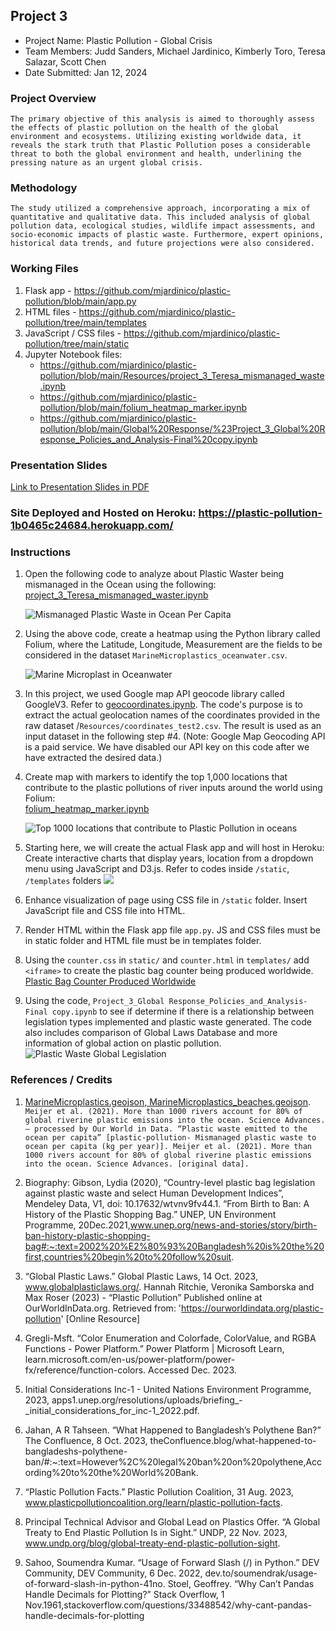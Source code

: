 ##  Project 3
* Project Name: Plastic Pollution - Global Crisis
* Team Members: Judd Sanders, Michael Jardinico, Kimberly Toro, Teresa Salazar, Scott Chen
* Date Submitted: Jan 12, 2024

### Project Overview
`The primary objective of this analysis is aimed to thoroughly assess the effects of plastic pollution on the health of the global environment and ecosystems. Utilizing existing worldwide data, it reveals the stark truth that Plastic Pollution poses a considerable threat to both the global environment and health, underlining the pressing nature as an urgent global crisis. `

### Methodology
`The study utilized a comprehensive approach, incorporating a mix of quantitative and qualitative data. This included analysis of global pollution data, ecological studies, wildlife impact assessments, and socio-economic impacts of plastic waste. Furthermore, expert opinions, historical data trends, and future projections were also considered.`

### Working Files
1. Flask app - https://github.com/mjardinico/plastic-pollution/blob/main/app.py
2. HTML files - https://github.com/mjardinico/plastic-pollution/tree/main/templates
3. JavaScript / CSS files - https://github.com/mjardinico/plastic-pollution/tree/main/static
4. Jupyter Notebook files: 
    - https://github.com/mjardinico/plastic-pollution/blob/main/Resources/project_3_Teresa_mismanaged_waste.ipynb 
    - https://github.com/mjardinico/plastic-pollution/blob/main/folium_heatmap_marker.ipynb 
    - https://github.com/mjardinico/plastic-pollution/blob/main/Global%20Response/%23Project_3_Global%20Response_Policies_and_Analysis-Final%20copy.ipynb  


### Presentation Slides
[Link to Presentation Slides in PDF](https://github.com/mjardinico/plastic-pollution/blob/main/Resources/Plastic_Pollution.pdf)



### Site Deployed and Hosted on Heroku:  https://plastic-pollution-1b0465c24684.herokuapp.com/ 


### Instructions
1. Open the following code to analyze about Plastic Waster being mismanaged in the Ocean using the following: [project_3_Teresa_mismanaged_waster.ipynb](https://github.com/mjardinico/plastic-pollution/blob/main/Resources/project_3_Teresa_mismanaged_waste.ipynb) 

    ![Mismanaged Plastic Waste in Ocean Per Capita](https://github.com/mjardinico/plastic-pollution/blob/main/Resources/mismanaged_plastic_waste_to_ocean_per_capita.png)

2. Using the above code, create a heatmap using the Python library called Folium, where the Latitude, Longitude, Measurement are the fields to be considered in the dataset `MarineMicroplastics_oceanwater.csv`.

    ![Marine Microplast in Oceanwater](https://github.com/mjardinico/plastic-pollution/blob/main/Resources/marine_microplastics_img.png)

3. In this project, we used Google map API geocode library called GoogleV3. Refer to [geocoordinates.ipynb](https://github.com/mjardinico/plastic-pollution/blob/main/geo_coordinates.ipynb). The code's purpose is to extract the actual geolocation names of the coordinates provided in the raw dataset /`Resources/coordinates_test2.csv`. The result is used as an input dataset in the following step #4. (Note: Google Map Geocoding API is a paid service. We have disabled our API key on this code after we have extracted the desired data.)

4. Create map with markers to identify the top 1,000 locations that contribute to the plastic pollutions of river inputs around the world using Folium:  
[folium_heatmap_marker.ipynb](https://github.com/mjardinico/plastic-pollution/blob/main/folium_heatmap_marker.ipynb)
    
    <!-- ![Plastic Pollution River Input Heatmap](https://github.com/mjardinico/plastic-pollution/blob/main/Resources/40000_locations_river_inputs.png) -->

     ![Top 1000 locations that contribute to Plastic Pollution in oceans](https://github.com/mjardinico/plastic-pollution/blob/main/Resources/top_1000_river_inputs.png)

5. Starting here, we will create the actual Flask app and will host in Heroku: 
Create interactive charts that display years, location from a dropdown menu using JavaScript and D3.js. Refer to codes inside `/static`, `/templates` folders
    ![](https://github.com/mjardinico/plastic-pollution/blob/main/Resources/Flask_app_img.png)


6. Enhance visualization of page using CSS file in `/static` folder. Insert JavaScript file and CSS file into HTML. 

7. Render HTML within the Flask app file `app.py`. JS and CSS files must be in static folder and HTML file must be in templates folder.

8. Using the `counter.css` in `static/` and `counter.html` in `templates/` add `<iframe>` to create the plastic bag counter being produced worldwide. 
    [Plastic Bag Counter Produced Worldwide](https://plastic-pollution-1b0465c24684.herokuapp.com/bagcounter) 

9. Using the code, `Project_3_Global Response_Policies_and_Analysis-Final copy.ipynb` to see if determine if there is a relationship between legislation types implemented and plastic waste generated. The code also includes comparison of Global Laws Database and more information of global action on plastic pollution. 
    ![Plastic Waste Global Legislation](https://github.com/mjardinico/plastic-pollution/blob/main/Resources/global_plastic_legislation.png)


### References / Credits
1. [MarineMicroplastics.geojson, MarineMicroplastics_beaches.geojson](https://www.ncei.noaa.gov/products/microplastics).
`Meijer et al. (2021). More than 1000 rivers account for 80% of global riverine plastic emissions into the ocean. Science Advances. – processed by Our World in Data. “Plastic waste emitted to the ocean per capita” [plastic-pollution- Mismanaged plastic waste to ocean per capita (kg per year)]. Meijer et al. (2021). More than 1000 rivers account for 80% of global riverine plastic emissions into the ocean. Science Advances. [original data].`

2. Biography: Gibson, Lydia (2020), “Country-level plastic bag legislation against plastic waste and select Human Development Indices”, Mendeley Data, V1, doi: 10.17632/wtvnv9fv44.1. 
“From Birth to Ban: A History of the Plastic Shopping Bag.” UNEP, UN Environment Programme, 20Dec.2021,www.unep.org/news-and-stories/story/birth-ban-history-plastic-shopping-bag#:~:text=2002%20%E2%80%93%20Bangladesh%20is%20the%20first,countries%20begin%20to%20follow%20suit.

3. “Global Plastic Laws.” Global Plastic Laws, 14 Oct. 2023, 
www.globalplasticlaws.org/. 
Hannah Ritchie, Veronika Samborska and Max Roser (2023) - “Plastic Pollution” Published online at OurWorldInData.org. Retrieved from: 'https://ourworldindata.org/plastic-pollution' [Online Resource]

4. Gregli-Msft. “Color Enumeration and Colorfade, ColorValue, and RGBA Functions - Power Platform.” Power Platform | Microsoft Learn, learn.microsoft.com/en-us/power-platform/power-fx/reference/function-colors. Accessed Dec. 2023. 

5. Initial Considerations Inc-1 - United Nations Environment Programme, 2023, apps1.unep.org/resolutions/uploads/briefing_-_initial_considerations_for_inc-1_2022.pdf. 

6. Jahan, A R Tahseen. “What Happened to Bangladesh’s Polythene Ban?” The Confluence, 8 Oct. 2023, theConfluence.blog/what-happened-to-bangladeshs-polythene-ban/#:~:text=However%2C%20legal%20ban%20on%20polythene,According%20to%20the%20World%20Bank. 

7. “Plastic Pollution Facts.” Plastic Pollution Coalition, 31 Aug. 2023, www.plasticpollutioncoalition.org/learn/plastic-pollution-facts. 

8. Principal Technical Advisor and Global Lead on Plastics Offer. “A Global Treaty to End Plastic Pollution Is in Sight.” UNDP, 22 Nov. 2023, www.undp.org/blog/global-treaty-end-plastic-pollution-sight. 

9. Sahoo, Soumendra Kumar. “Usage of Forward Slash (/) in Python.” DEV Community, DEV Community, 6 Dec. 2022, dev.to/soumendrak/usage-of-forward-slash-in-python-41no. 
Stoel, Geoffrey. “Why Can’t Pandas Handle Decimals for Plotting?” Stack Overflow, 1 Nov.1961,stackoverflow.com/questions/33488542/why-cant-pandas-handle-decimals-for-plotting
